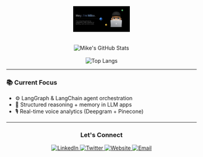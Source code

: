 <div align="center">
  <img src="harehimself.png" alt="HareHimself Profile" width="150"/>
</div>

<br/>

<div align="center">

![Mike's GitHub Stats](https://github-readme-stats.vercel.app/api?username=harehimself&show_icons=true&theme=tokyonight&hide_border=true)
<br/><br/>
![Top Langs](https://github-readme-stats.vercel.app/api/top-langs/?username=harehimself&layout=compact&theme=tokyonight&hide_border=true)

</div>

---

### 📚 Current Focus

- ⚙️ LangGraph & LangChain agent orchestration  
- 🧠 Structured reasoning + memory in LLM apps  
- 🎙️ Real-time voice analytics (Deepgram + Pinecone)

---

<div align="center">

<h3>Let's Connect</h3>

<a href="https://linkedin.com/in/mike-hare">
  <img src="https://img.shields.io/badge/LinkedIn-0077B5?style=for-the-badge&logo=linkedin&logoColor=white" alt="LinkedIn" />
</a>
<a href="https://twitter.com/harehimself">
  <img src="https://img.shields.io/badge/Twitter-1DA1F2?style=for-the-badge&logo=twitter&logoColor=white" alt="Twitter" />
</a>
<a href="https://mikehare.io">
  <img src="https://img.shields.io/badge/mikehare.io-4285F4?style=for-the-badge&logo=google-chrome&logoColor=white" alt="Website" />
</a>
<a href="mailto:mike@mikehare.io">
  <img src="https://img.shields.io/badge/Email-D14836?style=for-the-badge&logo=gmail&logoColor=white" alt="Email" />
</a>

</div>






<!--
**harehimself/harehimself** is a ✨ _special_ ✨ repository because its `README.md` (this file) appears on your GitHub profile.

Here are some ideas to get you started:

- 🔭 I’m currently working on ...
- 🌱 I’m currently learning ...
- 👯 I’m looking to collaborate on ...
- 🤔 I’m looking for help with ...
- 💬 Ask me about ...
- 📫 How to reach me: ...
- 😄 Pronouns: ...
- ⚡ Fun fact: ...
-->
